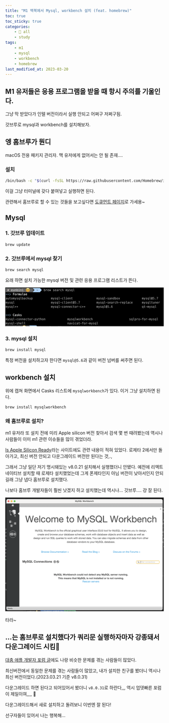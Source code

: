 ```yaml
---
title: "M1 맥북에서 Mysql, workbench 설치 (feat. homebrew)"
toc: true
toc_sticky: true
categories:
    - 📂 all
    - study
tags:
    - m1
    - mysql
    - workbench
    - homebrew
last_modified_at: 2023-03-20
---
```


## M1 유저들은 응용 프로그램을 받을 때 항시 주의를 기울인다.

그냥 막 받았다가 인텔 버전이라서 실행 안되고 어쩌구 저쩌구됨.

갓브루로 mysql과 workbench를 설치해보자.

## 엥 홈브루가 뭔디

macOS 전용 패키지 관리자. 맥 유저에게 없어서는 안 될 존재....

### 설치

```zsh
/bin/bash -c "$(curl -fsSL https://raw.githubusercontent.com/Homebrew/install/HEAD/install.sh)"
```

이걸 그냥 터미널에 갖다 붙여넣고 실행하면 된다.

관련해서 홈브루로 할 수 있는 것들을 보고싶다면 [도큐먼트 페이지](https://brew.sh/index_ko)로 가세용~

## Mysql

### 1. 갓브루 업데이트

```zsh
brew update
```

### 2. 갓브루에서 mysql 찾기

```zsh
brew search mysql
```

요래 하면 설치 가능한 mysql 버전 및 관련 응용 프로그램 리스트가 뜬다.

![](/assets/images/all/brew-1.png)

### 3. mysql 설치

```zsh
brew install mysql
```

특정 버전을 설치하고자 한다면 `mysql@5.6`과 같이 버전 넘버를 써주면 된다.

## workbench 설치

위에 캡쳐 화면에서 Casks 리스트에 `mysqlworkbench`가 있다. 이거 그냥 설치하면 된다.

```zsh
brew install mysqlworkbench
```

### 왜 홈브루로 설치?

m1 유저라 또 설치 전에 미리 Apple silicon 버전 찾아서 검색 몇 번 때려봤는데 역시나 사람들이 이미 m1 관련 이슈들을 많이 겪었더라.

[Is Apple Silicon Ready](https://isapplesiliconready.com/kr/app/MySQL%20Workbench)라는 사이트에도 관련 내용이 적혀 있었다. 로제타 2에서만 돌아가고, 최신 버전 안되고 다운그레이드 버전만 된다는 것,.,

그래서 그냥 일단 저기 명시돼있는 v8.0.21 설치해서 실행했더니 안됐다. 예전에 리액트 네이티브 설치할 때 로제타 설치했었는데 그게 폰제타인지 아님 버전이 낮아서인지 안되길래 그냥 냅다 홈브루로 설치했다.

나보다 홈브루 개발자들이 훨씬 낫겠지 하고 설치했는데 역시나... 갓브루.... 걍 잘 된다.

![](/assets/images/all/workbench.png)

타라~

## ...는 홈브루로 설치했다가 쿼리문 실행하자마자 강종돼서 다운그레이드 시킴🥲

[대충 애플 개발자 포럼 글](https://developer.apple.com/forums/thread/724378)에도 나랑 비슷한 문제를 겪는 사람들이 많았다.

최신버전에서 동일한 문제를 겪는 사람들이 많았고, 내가 설치한 친구를 봤더니 역시나 최신 버전이었다.(2023.03.21 기준 v8.0.31)

다운그레이드 하면 된다고 되어있어서 봤더니 `v8.0.31`로 하란다,,, 역시 업뎃빠른 포럼이 제일이여,,,, 🥲

다운그레이드해서 새로 설치하고 돌려보니 이번엔 잘 된다!

선구자들이 있어서 나는 행복해...